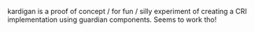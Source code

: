 kardigan is a proof of concept / for fun / silly experiment of creating a CRI implementation using guardian components. Seems to work tho!
